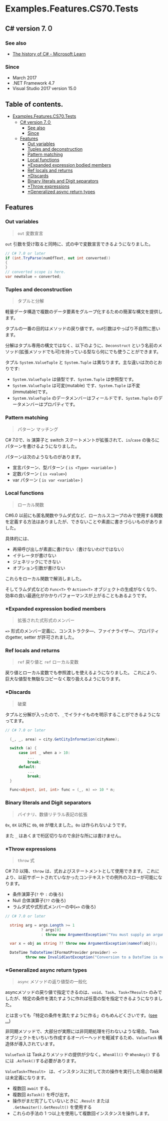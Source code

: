 # Examples.Features.CS70.Tests

## C# version 7.０

### See also

* [The history of C# - Microsoft Learn](https://learn.microsoft.com/ja-jp/dotnet/csharp/whats-new/csharp-version-history#c-version-70)

### Since

- March 2017
- .NET Framework 4.7
- Visual Studio 2017 version 15.0


## Table of contents. <!-- omit in toc -->

- [Examples.Features.CS70.Tests](#examplesfeaturescs70tests)
  - [C# version 7.０](#c-version-7０)
    - [See also](#see-also)
    - [Since](#since)
  - [Features](#features)
    - [Out variables](#out-variables)
    - [Tuples and deconstruction](#tuples-and-deconstruction)
    - [Pattern matching](#pattern-matching)
    - [Local functions](#local-functions)
    - [\*Expanded expression bodied members](#expanded-expression-bodied-members)
    - [Ref locals and returns](#ref-locals-and-returns)
    - [\*Discards](#discards)
    - [Binary literals and Digit separators](#binary-literals-and-digit-separators)
    - [\*Throw expressions](#throw-expressions)
    - [\*Generalized async return types](#generalized-async-return-types)


## Features

### Out variables

> `out` 変数宣言

`out` 引数を受け取ると同時に、式の中で変数宣言できるようになりました。

```CS
// C# 7.0 or later
if (int.TryParse(numOfText, out int converted))
{
}
// converted scope is here.
var newValue = converted;
```


### Tuples and deconstruction

> タプルと分解

軽量データ構造で複数のデータ要素をグループ化するための簡潔な構文を提供します。

タプルの一番の目的はメソッドの戻り値です。out引数はやっぱり不自然に思います。

分解はタプル専用の構文ではなく、以下のように、`Deconstruct` という名前のメソッド(拡張メソッドでも可)を持っている型なら何にでも使うことができます。

タプル `System.ValueTuple` と `System.Tuple` は異なります。主な違いは次のとおりです:

- `System.ValueTuple` は値型です、`System.Tuple` は参照型です。
- `System.ValueTuple` は可変(mutable) です、`System.Tuple` は不変(immutable)です。
- `System.ValueTuple` のデータメンバーはフィールドです、`System.Tuple` のデータメンバーはプロパティです。


### Pattern matching

> パターン マッチング

C# 7.0で、is 演算子と switch ステートメントが拡張されて、`is`/`case` の後ろにパターンを書けるようになりました。

パターンは次のようなものがあります。

* 宣言パターン、型パターン ( `is <Type> <variable>` )
* 定数パターン ( `is <value>`)
* var パターン ( `is var <variable>` )


### Local functions

> ローカル関数

C#6.0 以前にも匿名関数やラムダ式など、ローカルスコープのみで使用する関数を定義する方法はありましたが、できないことや素直に書きづらいものがありました。

具体的には、
* 再帰呼び出しが素直に書けない（書けないわけではない）
* イテレータが書けない
* ジェネリックにできない
* オプション引数が書けない

これらをローカル関数で解消しました。

そしてラムダ式などの `Func<T>` や `Action<T>` オブジェクトの生成がなくなり、効率の良い最適化がかかりパフォーマンスが上がることもあるようです。


### *Expanded expression bodied members

> 拡張された式形式のメンバー

`=>` 形式のメンバー定義に、コンストラクタ―、ファイナライザ―、プロパティのgetter, setter が許可されました。


### Ref locals and returns

> `ref` 戻り値と `ref` ローカル変数

戻り値とローカル変数でも参照渡しを使えるようになりました。
これにより、巨大な値型を無駄なコピーなく取り扱えるようになります。

### *Discards

> 破棄

タプルと分解が入ったので、`_`でイラナイものを明示することができるようになってます。

```cs
// C# 7.0 or later

  (_, _, area) = city.GetCityInformation(cityName);

  switch (a) {
      case int _ when a > 10:
          ...
          break;
      default:
          ...
          break;
  }

  Func<object, int, int> func = (_, n) => 10 * n;
```


### Binary literals and Digit separators

> バイナリ、数値リテラル表記の拡張

`0x`, `0X` 以外に `0b`, `0B` が増えました。`0o` は作られないようです。

また `_` はあくまで桁区切りなので余計な所には書けません。


### *Throw expressions

> `throw` 式

C# 7.0 以降、`throw` は、式およびステートメントとして使用できます。 これにより、以前サポートされていなかったコンテキストでの例外のスローが可能になります。

* 条件演算子(`?` や `:` の後ろ)
* Null 合体演算子(`??` の後ろ)
* ラムダ式や式形式メンバーの中(`=>` の後ろ)

```cs
// C# 7.0 or later

  string arg = args.Length >= 1
                ? args[0]
                : throw new ArgumentException("You must supply an argument");

  var x = obj as string ?? throw new ArgumentException(nameof(obj));

  DateTime ToDateTime(IFormatProvider provider) =>
         throw new InvalidCastException("Conversion to a DateTime is not supported.");
```


### *Generalized async return types

> `async` メソッドの返り値型の一般化

asyncメソッドの戻り値で指定できるのは、`void`、`Task`、`Task<TResult>` のみでしたが、特定の条件を満たすように作れば任意の型を指定できるようになりました。

とは言っても「特定の条件を満たすように作る」のもめんどくさいです。([see ...](https://ufcpp.net/study/csharp/sp5_async.html#task-like))

非同期メソッドで、大部分が実際には非同期処理を行わないような場合。Taskオブジェクトをいちいち作成するオーバーヘッドを軽減するため、`ValueTask` 構造体が導入されています。

`ValueTask` は Taskよりメソッドの提供が少なく。`WhenAll()` や `WhenAny()` するには `.AsTask()`する必要があります。

`ValueTask<TResult> ` は、インスタンスに対して次の操作を実行した場合の結果は未定義になります。

* 複数回 `await` する。
* 複数回 `AsTask()` を呼び出す。
* 操作がまだ完了していないときに `.Result` または `.GetAwaiter().GetResult()` を使用する
* これらの手法の 1 つ以上を使用して複数回インスタンスを操作します。
